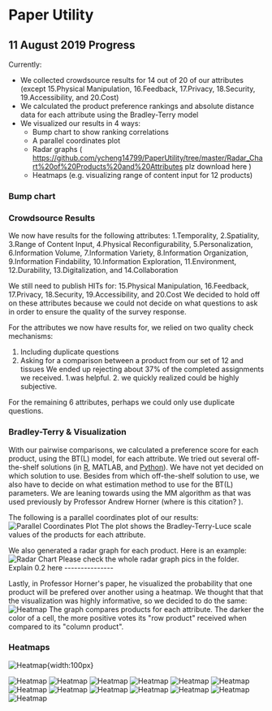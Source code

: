 # Paper Utility
## 11 August 2019 Progress 
Currently:
* We collected crowdsource results for 14 out of 20 of our attributes (except 15.Physical Manipulation, 16.Feedback, 17.Privacy, 18.Security, 19.Accessibility, and 20.Cost)
* We calculated the product preference rankings and absolute distance data for each attribute using the Bradley-Terry model
* We visualized our results in 4 ways: 
  * Bump chart to show ranking correlations 
  * A parallel coordinates plot 
  * Radar graphs ( https://github.com/ycheng14799/PaperUtility/tree/master/Radar_Chart%20of%20Products%20and%20Attributes plz download here ) 
  * Heatmaps (e.g. visualizing range of content input for 12 products)
  
  
### Bump chart 


### Crowdsource Results
We now have results for the following attributes: 1.Temporality, 2.Spatiality, 3.Range of Content Input, 4.Physical Reconfigurability, 5.Personalization, 6.Information Volume, 7.Information Variety, 8.Information Organization, 9.Information Findability, 10.Information Exploration, 11.Environment, 12.Durability, 13.Digitalization, and 14.Collaboration

We still need to publish HITs for: 15.Physical Manipulation, 16.Feedback, 17.Privacy, 18.Security, 19.Accessibility, and 20.Cost
We decided to hold off on these attributes because we could not decide on what questions to ask in order to ensure the quality of the survey response. 

For the attributes we now have results for, we relied on two quality check mechanisms: 
1. Including duplicate questions 
2. Asking for a comparison between a product from our set of 12 and tissues
We ended up rejecting about 37% of the completed assignments we received. 1.was helpful. 2. we quickly realized could be highly subjective. 

For the remaining 6 attributes, perhaps we could only use duplicate questions. 


### Bradley-Terry & Visualization 
With our pairwise comparisons, we calculated a preference score for each product, using the BT(L) model, for each attribute. We tried out several off-the-shelf solutions (in [R](https://github.com/hturner/BradleyTerry2), MATLAB, and [Python](http://choix.lum.li/en/latest/index.html)). We have not yet decided on which solution to use. Besides from which off-the-shelf solution to use, we also have to decide on what estimation method to use for the BT(L) parameters. We are leaning towards using the MM algorithm as that was used previously by Professor Andrew Horner (where is this citation? ). 

The following is a parallel coordinates plot of our results: 
![Parallel Coordinates Plot](https://raw.githubusercontent.com/ycheng14799/PaperUtility/master/ParallelCoordinatesPlot.png)
The plot shows the Bradley-Terry-Luce scale values of the products for each attribute.

We also generated a radar graph for each product. Here is an example: 
![Radar Chart](https://raw.githubusercontent.com/ycheng14799/PaperUtility/master/Semi-structuredRadarExample.png) Please check the whole radar graph pics in the folder. 
Explain 0.2 here ---------------

Lastly, in Professor Horner's paper, he visualized the probability that one product will be prefered over another using a heatmap. We thought that that the visualization was highly informative, so we decided to do the same: 
![Heatmap](https://raw.githubusercontent.com/ycheng14799/PaperUtility/master/heatmapExample.png)
The graph compares products for each attribute. The darker the color of a cell, the more positive votes its "row product" received when compared to its "column product". 

### Heatmaps
![Heatmap](https://raw.githubusercontent.com/ycheng14799/PaperUtility/master/PreferenceProbabilityHeatmaps/Collaboration.png){width:100px}

![Heatmap](https://raw.githubusercontent.com/ycheng14799/PaperUtility/master/PreferenceProbabilityHeatmaps/Digitalization.png)
![Heatmap](https://raw.githubusercontent.com/ycheng14799/PaperUtility/master/PreferenceProbabilityHeatmaps/Durability.png)
![Heatmap](https://raw.githubusercontent.com/ycheng14799/PaperUtility/master/PreferenceProbabilityHeatmaps/Environment.png)
![Heatmap](https://raw.githubusercontent.com/ycheng14799/PaperUtility/master/PreferenceProbabilityHeatmaps/InformationExploration.png)
![Heatmap](https://raw.githubusercontent.com/ycheng14799/PaperUtility/master/PreferenceProbabilityHeatmaps/InformationFindability.png)
![Heatmap](https://raw.githubusercontent.com/ycheng14799/PaperUtility/master/PreferenceProbabilityHeatmaps/InformationOrganization.png)
![Heatmap](https://raw.githubusercontent.com/ycheng14799/PaperUtility/master/PreferenceProbabilityHeatmaps/InformationVariety.png)
![Heatmap](https://raw.githubusercontent.com/ycheng14799/PaperUtility/master/PreferenceProbabilityHeatmaps/InformationVolume.png)
![Heatmap](https://raw.githubusercontent.com/ycheng14799/PaperUtility/master/PreferenceProbabilityHeatmaps/Personalization.png)
![Heatmap](https://raw.githubusercontent.com/ycheng14799/PaperUtility/master/PreferenceProbabilityHeatmaps/PhysicalReconfigurability.png)
![Heatmap](https://raw.githubusercontent.com/ycheng14799/PaperUtility/master/PreferenceProbabilityHeatmaps/RangeofContentInput.png)
![Heatmap](https://raw.githubusercontent.com/ycheng14799/PaperUtility/master/PreferenceProbabilityHeatmaps/Spatiality.png)
![Heatmap](https://raw.githubusercontent.com/ycheng14799/PaperUtility/master/PreferenceProbabilityHeatmaps/Temporality.png)

